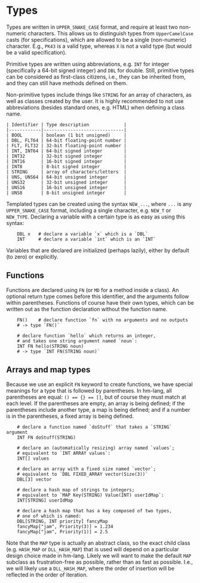 # Types

Types are written in `UPPER_SNAKE_CASE` format, and require at least
two non-numeric characters.  This allows us to distinguish types from
`UpperCamelCase` casts (for specifications), which are allowed to be
a single (non-numeric) character.  E.g., `PK43` is a valid type,
whereas `X` is not a valid type (but would be a valid specification).

Primitive types are written using abbreviations, e.g. `INT` for integer
(specifically a 64-bit signed integer) and `DBL` for double.  Still,
primitive types can be considered as first-class citizens, i.e., they
can be inherited from, and they can still have methods defined on them.

Non-primitive types include things like `STRING` for an array of
characters, as well as classes created by the user.  It is highly
recommended to not use abbreviations (besides standard ones, e.g. HTML)
when defining a class name.

    | Identifier | Type description             |
    |------------|------------------------------|
    | BOOL       | boolean (1 bit unsigned)     |
    | DBL, FLT64 | 64-bit floating-point number |
    | FLT, FLT32 | 32-bit floating-point number |
    | INT, INT64 | 64-bit signed integer        |
    | INT32      | 32-bit signed integer        |
    | INT16      | 16-bit signed integer        |
    | INT8       | 8-bit signed integer         |
    | STRING     | array of characters/letters  |
    | UNS, UNS64 | 64-bit unsigned integer      |
    | UNS32      | 32-bit unsigned integer      |
    | UNS16      | 16-bit unsigned integer      |
    | UNS8       | 8-bit unsigned integer       |

Templated types can be created using the syntax `NEW_...`, where `...`
is any `UPPER_SNAKE_CASE` format, including a single character, e.g.
`NEW_T` or `NEW_TYPE`.  Declaring a variable with a certain type is
as easy as using this syntax:

```
    DBL x   # declare a variable `x` which is a `DBL`
    INT     # declare a variable `int` which is an `INT`
```

Variables that are declared are initialized (perhaps lazily),
either by default (to zero) or explicitly.

## Functions

Functions are declared using `FN` (or `MD` for a method inside a class).
An optional return type comes before this identifier, and the arguments
follow within parentheses.  Functions of course have their own types, 
which can be written out as the function declaration without the function
name.

```
    FN()    # declare function `fn` with no arguments and no outputs
    # -> type `FN()`

    # declare function `hello` which returns an integer,
    # and takes one string argument named `noun`:
    INT FN hello(STRING noun)
    # -> type `INT FN(STRING noun)`
```

## Arrays and map types

Because we use an explicit `FN` keyword to create functions, we have
special meanings for a type that is followed by parentheses.  In
hm-lang, all parentheses are equal: `() == {} == []`, but of course
they must match at each level.  If the parentheses are empty, an
array is being defined; if the parentheses include another type, a
map is being defined; and if a number is in the parentheses, a fixed
array is being defined.

```
    # declare a function named `doStuff` that takes a `STRING` argument
    INT FN doStuff(STRING)

    # declare an (automatically resizing) array named `values`;
    # equivalent to `INT ARRAY values`:
    INT[] values    

    # declare an array with a fixed size named `vector`;
    # equivalent to `DBL FIXED_ARRAY vector(Size(3))`
    DBL[3] vector

    # declare a hash map of strings to integers;
    # equivalent to `MAP Key(STRING) Value(INT) userIdMap`:
    INT[STRING] userIdMap

    # declare a hash map that has a key composed of two types,
    # one of which is named:
    DBL[STRING, INT priority] fancyMap
    fancyMap["jam", Priority(3)] = 1.234
    fancyMap["jam", Priority(1)] = 2.5
```

Note that the `MAP` type is actually an abstract class, so the exact
child class (e.g. `HASH_MAP` or `DLL_HASH_MAP`) that is used will
depend on a particular design choice made in hm-lang.  Likely we will
want to make the default `MAP` subclass as frustration-free as possible,
rather than as fast as possible.  I.e., we will likely use a
`DLL_HASH_MAP`, where the order of insertion will be reflected in the
order of iteration.
